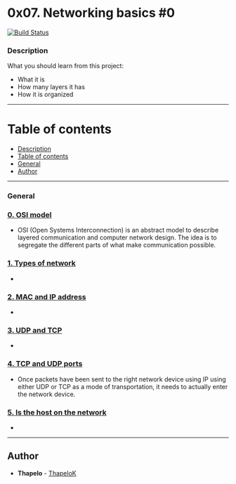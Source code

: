 # 0x07. Networking basics #0

[![Build Status](https://travis-ci.org/joemccann/dillinger.svg?branch=master)](https://github.com/ThapeloK/alx-system_engineering-devops)

### Description
What you should learn from this project:

* What it is
* How many layers it has
* How it is organized

******************************************************************************

Table of contents
=================

<!--ts-->
   * [Description](#description)
   * [Table of contents](#table-of-contents)
   * [General](#general)
   * [Author](#author)
<!--te-->

******************************************************************************

### General

### [0. OSI model](./0-OSI_model)
* OSI (Open Systems Interconnection) is an abstract model to describe layered communication and computer network design. The idea is to segregate the different parts of what make communication possible.


### [1. Types of network](./1-types_of_network)
* 


### [2. MAC and IP address](./2-MAC_and_IP_address)
* 


### [3. UDP and TCP](./3-UDP_and_TCP)
* 


### [4. TCP and UDP ports](./4-TCP_and_UDP_ports)
* Once packets have been sent to the right network device using IP using either UDP or TCP as a mode of transportation, it needs to actually enter the network device.


### [5. Is the host on the network](./5-is_the_host_on_the_network)
* 
******************************************************************************

## Author
* **Thapelo** - [ThapeloK](https://github.com/ThapeloK/)


